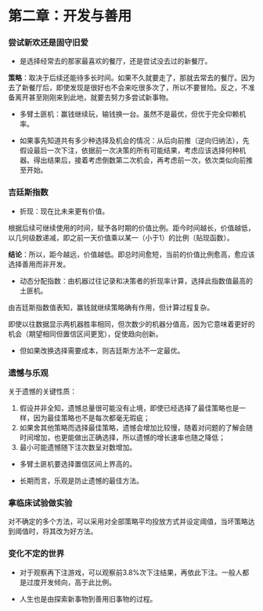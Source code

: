 # 第二章：开发与善用

### 尝试新欢还是固守旧爱

* 是选择经常去的那家最喜欢的餐厅，还是尝试没去过的新餐厅。

**策略**：取决于后续还能待多长时间。如果不久就要走了，那就去常去的餐厅。因为去了新餐厅后，即使发现是很好也不会来吃很多次了，所以不要冒险。反之，不准备离开甚至刚刚来到此地，就要去努力多尝试新事物。

* 多臂土匪机：赢钱继续玩，输钱换一台。虽然不是最优，但优于完全仰赖机率。

* 如果事先知道共有多少种选择及机会的情况：从后向前推（逆向归纳法），先假设最后一次下注，依据前一次决策的所有可能结果，考虑应该选择何种机器。得出结果后，接着考虑倒数第二次机会，再考虑前一次，依次类似向前推至开始。

### 吉廷斯指数

* 折现：现在比未来更有价值。

根据后续可继续使用的时间，赋予各时期的价值比例。距今时间越长，价值越低，以几何级数递减，即之前一天价值乘以某一（小于1）的比例（贴现函数）。

**结论**：所以，距今越远，价值越低。即总时间愈短，当前的价值比例愈高，愈应该选择善用而非开发。

* 动态分配指数：由机器过往记录和决策者的折现率计算，选择此指数值最高的土匪机。

由吉廷斯指数值表知，赢钱就继续策略确有作用，但计算过程复杂。

即使以往数据显示两机器胜率相同，但次数少的机器分值高，因为它意味着更好的机会（期望相同但置信区间更宽），促使趋向创新。

* 但如果改换选择需要成本，则吉廷斯方法不一定最优。

### 遗憾与乐观

关于遗憾的关键性质：
1. 假设并非全知，遗憾总量很可能没有止境，即使已经选择了最佳策略也是一样，因为最佳策略也不是每次都毫无瑕疵；
2. 如果舍其他策略而选择最佳策略，遗憾会增加比较慢，随着对问题的了解会随时间增加，也更能做出正确选择，所以遗憾的增长速率也随之降低；
3. 最小可能遗憾随下注次数呈对数增加。

* 多臂土匪机要选择置信区间上界高的。

* 长期而言，乐观是防止遗憾的最佳方法。

### 拿临床试验做实验

对不确定的多个方法，可以采用对全部策略平均投放方式并设定阈值，当坏策略达到阈值时，将其改为好方法。

### 变化不定的世界

* 对于观察再下注游戏，可以观察前3.8%次下注结果，再依此下注。一般人都是过度开发倾向，高于此比例。

* 人生也是由探索新事物到善用旧事物的过程。
